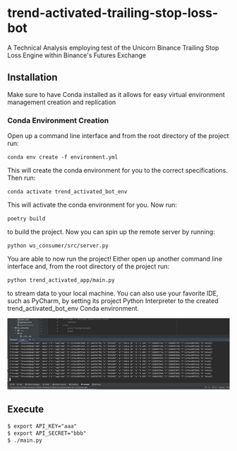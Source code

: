 # trend-activated-trailing-stop-loss-bot
A Technical Analysis employing test of the Unicorn Binance Trailing Stop Loss Engine within Binance's Futures Exchange

## Installation
Make sure to have Conda installed as it allows for easy virtual environment management creation and replication

### Conda Environment Creation
Open up a command line interface and from the root directory of the project run:
```
conda env create -f environment.yml
```
This will create the conda environment for you to the correct specifications. Then run:
```
conda activate trend_activated_bot_env
```
This will activate the conda environment for you. Now run:
```
poetry build
```
to build the project. Now you can spin up the remote server by running:
```
python ws_consumer/src/server.py
```
You are able to now run the project! Either open up another command line interface and, from the root directory of the project run:
```
python trend_activated_app/main.py
```
to stream data to your local machine. You can also use your favorite IDE, such as PyCharm, by setting its project Python Interpreter to the created trend_activated_bot_env Conda environment.

![ide_stream.png](ide_stream.png)

## Execute
```
$ export API_KEY="aaa"
$ export API_SECRET="bbb"
$ ./main.py
```
